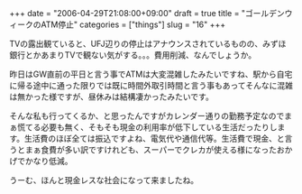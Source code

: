 +++
date = "2006-04-29T21:08:00+09:00"
draft = true
title = "ゴールデンウィークのATM停止"
categories = ["things"]
slug = "16"
+++

TVの露出観ていると、UFJ辺りの停止はアナウンスされているものの、みずほ銀行とかあまりTVで観ない気がする。。。費用削減、なんでしょうか。

昨日はGW直前の平日と言う事でATMは大変混雑したみたいですね、駅から自宅に帰る途中に通った限りでは既に時間外取引時間と言う事もあってそんなに混雑は無かった様ですが、昼休みは結構凄かったみたいです。

そんな私も行ってくるか、と思ったんですがカレンダー通りの勤務予定なのでまぁ慌てる必要も無く、そもそも現金の利用率が低下している生活だったりします。生活費のほぼ全ては振込ですよね、電気代や通信代等。生活費で現金、と言うとまぁ食費が多い訳ですけれども、スーパーでクレカが使える様になったおかげでかなり低減。

うーむ、ほんと現金レスな社会になって来ましたね。
